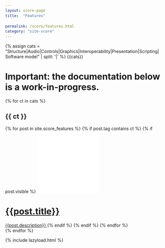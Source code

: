 ```yaml
---
layout: score-page
title:  "Features"

permalink: /score/features.html
category: "site-score"
---
```

{% assign cats = "Structure|Audio|Controls|Graphics|Interoperability|Presentation|Scripting|Software model" | split: '|' %}
{{cats}}
<h1> Important: the documentation below is a work-in-progress. </h1>
<div>
    {% for ct in cats %}
         <h2 class="feature-title">{{ ct }}</h2>
         <div class="features-list">
        {% for post in site.score_features %}
            {% if post.tag contains ct %}
            {% if post.visible %}
                <a href="{{post.url}}" class="thumbnail" >
                    <img class="thumbnail-feature" src="/assets/blank.png" alt="" data-echo="{{post.image}}"  width="auto"/>
                    <h1 class="blog-title">{{post.title}} </h1>
                    <span class="feature-description">{{post.description}} </span>
                </a>
            {% endif %}
            {% endif %}
        {% endfor %}
        </div>
    {% endfor %}
</div>

{% include lazyload.html %}